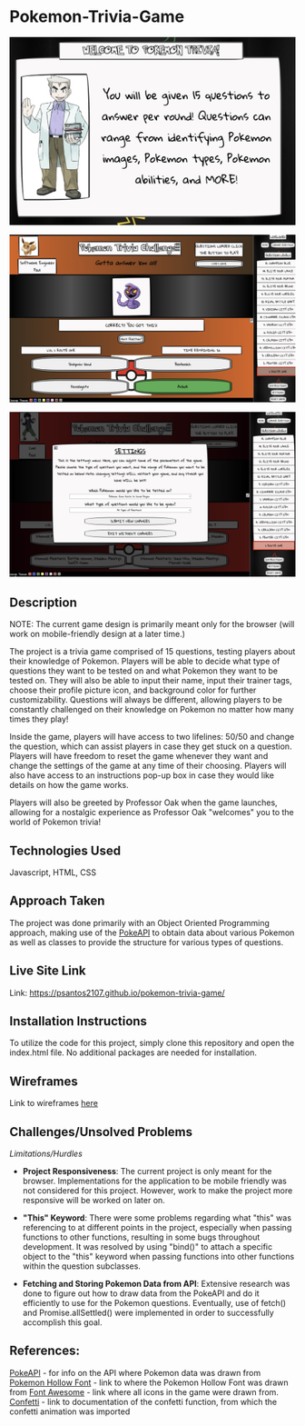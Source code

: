 # Pokemon-Trivia-Game

![Intro Screen with Professor Oak](./imgs/profOakGameScreenshot.png 'Professor Oak introduction screen')

![Trivia Game snapshot](./imgs/triviaGameScreenshot.png 'Trivia Game Snapshot')

![Settings snapshot](./imgs/settingScreenshot.png 'Settings snapshot')

## Description

NOTE: The current game design is primarily meant only for the browser (will work on mobile-friendly design at a later time.)

The project is a trivia game comprised of 15 questions, testing players about their knowledge of Pokemon. Players will be able to decide what type of questions they want to be tested on and what Pokemon they want to be tested on. They will also be able to input their name, input their trainer tags, choose their profile picture icon, and background color for further customizability. Questions will always be different, allowing players to be constantly challenged on their knowledge on Pokemon no matter how many times they play!

Inside the game, players will have access to two lifelines: 50/50 and change the question, which can assist players in case they get stuck on a question. Players will have freedom to reset the game whenever they want and change the settings of the game at any time of their choosing. Players will also have access to an instructions pop-up box in case they would like details on how the game works.

Players will also be greeted by Professor Oak when the game launches, allowing for a nostalgic experience as Professor Oak "welcomes" you to the world of Pokemon trivia!

## Technologies Used

Javascript, HTML, CSS

## Approach Taken

The project was done primarily with an Object Oriented Programming approach, making use of the [PokeAPI](https://pokeapi.co/) to obtain data about various Pokemon as well as classes to provide the structure for various types of questions.

## Live Site Link

Link: https://psantos2107.github.io/pokemon-trivia-game/

## Installation Instructions

To utilize the code for this project, simply clone this repository and open the index.html file. No additional packages are needed for installation.

## Wireframes

Link to wireframes [here](./imgs/wireframe.pdf)

## Challenges/Unsolved Problems

_Limitations/Hurdles_

- **Project Responsiveness**: The current project is only meant for the browser. Implementations for the application to be mobile friendly was not considered for this project. However, work to make the project more responsive will be worked on later on.

- **"This" Keyword**: There were some problems regarding what "this" was referencing to at different points in the project, especially when passing functions to other functions, resulting in some bugs throughout development. It was resolved by using "bind()" to attach a specific object to the "this" keyword when passing functions into other functions within the question subclasses.

- **Fetching and Storing Pokemon Data from API**: Extensive research was done to figure out how to draw data from the PokeAPI and do it efficiently to use for the Pokemon questions. Eventually, use of fetch() and Promise.allSettled() were implemented in order to successfully accomplish this goal.

## References:

[PokeAPI](https://pokeapi.co/) - for info on the API where Pokemon data was drawn from
[Pokemon Hollow Font](https://www.cdnfonts.com/pokemon-hollow.font) - link to where the Pokemon Hollow Font was drawn from
[Font Awesome](https://fontawesome.com/) - link where all icons in the game were drawn from.
[Confetti](https://www.skypack.dev/view/canvas-confetti) - link to documentation of the confetti function, from which the confetti animation was imported
